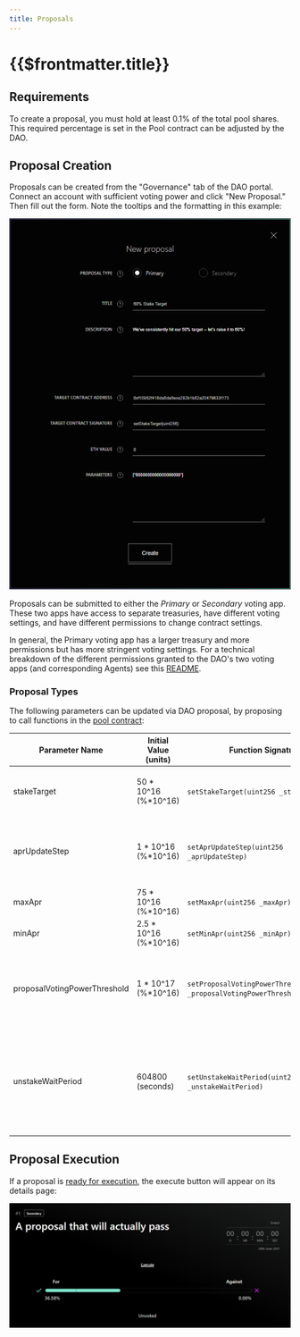 ```yaml
---
title: Proposals
---
```


# {{$frontmatter.title}}

<TocHeader />
<TOC class="table-of-contents" :include-level="[2,3]" />

## Requirements
To create a proposal, you must hold at least 0.1% of the total pool shares. This required percentage is set in the Pool contract can be adjusted by the DAO.

## Proposal Creation
Proposals can be created from the "Governance" tab of the DAO portal. Connect an account with sufficient voting power and click "New Proposal." Then fill out the form. Note the tooltips and the formatting in this example:

<p align="center">
  <img src="../../figures/new-proposal.png" width="700" />
</p>

Proposals can be submitted to either the *Primary* or *Secondary* voting app. These two apps have access to separate treasuries, have different voting settings, and have different permissions to change contract settings. 

In general, the Primary voting app has a larger treasury and more permissions but has more stringent voting settings. For a technical breakdown of the different permissions granted to the DAO's two voting apps (and corresponding Agents) see this [README](https://github.com/api3dao/api3-dao/blob/develop/packages/dao/README.md#permissions).

### Proposal Types
The following parameters can be updated via DAO proposal, by proposing to call functions in the [pool contract](../README.md):

|Parameter Name |Initial Value (units) |Function Signature |Description |
|--- |--- |--- |--- |
|stakeTarget |50 * 10^16 (%*10^16) |`setStakeTarget(uint256 _stakeTarget)`|Percentage of all tokens targeted to be staked |
|aprUpdateStep |1 * 10^16 (%*10^16) |`setAprUpdateStep(uint256 _aprUpdateStep)` |Percentage reward APR will be increased or decreased by |
|maxApr |75 * 10^16 (%*10^16) |`setMaxApr(uint256 _maxApr)` |Maximum reward APR |
|minApr |2.5 * 10^16 (%*10^16) |`setMinApr(uint256 _minApr)` |Minimum reward APR |
|proposalVotingPowerThreshold |1 * 10^17 (%*10^16) |`setProposalVotingPowerThreshold(uint256 _proposalVotingPowerThreshold)` |Percentage of all shares that must be held to create a new proposal |
|unstakeWaitPeriod |604800 (seconds) |`setUnstakeWaitPeriod(uint256 _unstakeWaitPeriod)` |Length of time a member must wait after scheduling unstake before unstaking tokens from the pool |

## Proposal Execution
If a proposal is [ready for execution](../contract-architecture/voting.md#key-functions), the execute button will appear on its details page:

<p align="center">
  <img src="../../figures/executable-proposal.png" width="700" />
</p>